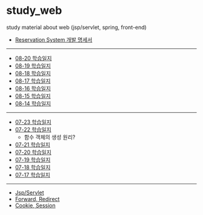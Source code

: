 # study_web
study material about web (jsp/servlet, spring, front-end)

- [Reservation System 개발 명세서](materials/개발명세.md)


---
- [08-20 학습일지](materials/비동기통신의_후처리.md)
- [08-19 학습일지](materials/08_19_학습일지.md)
- [08-18 학습일지](materials/08_18_학습일지.md)
- [08-17 학습일지](materials/08_17_학습일지.md)
- [08-16 학습일지](materials/08_16_학습일지.md)
- [08-15 학습일지](materials/08_15_학습일지.md)
- [08-14 학습일지](materials/08_14_학습일지.md)

---

- [07-23 학습일지](materials/07_23_학습일지.md)
- [07-22 학습일지](materials/07_22_학습일지.md)
  - 함수 객체의 생성 원리?
- [07-21 학습일지](materials/07_22_학습일지.md)
- [07-20 학습일지](materials/07_20_naver_id_login_sourcecode.md)
- [07-19 학습일지](materials/07_19_FE-Common.md)
- [07-18 학습일지](materials/07_18_front강의.md)
- [07-17 학습일지](materials/07_17_jQuery강의.md)
----

- [Jsp/Servlet](materials/02_servlet_jsp.md)
- [Forward, Redirect](materials/03_forward_redirect.md)
- [Cookie, Session](materials/04_cookie_session.md)
